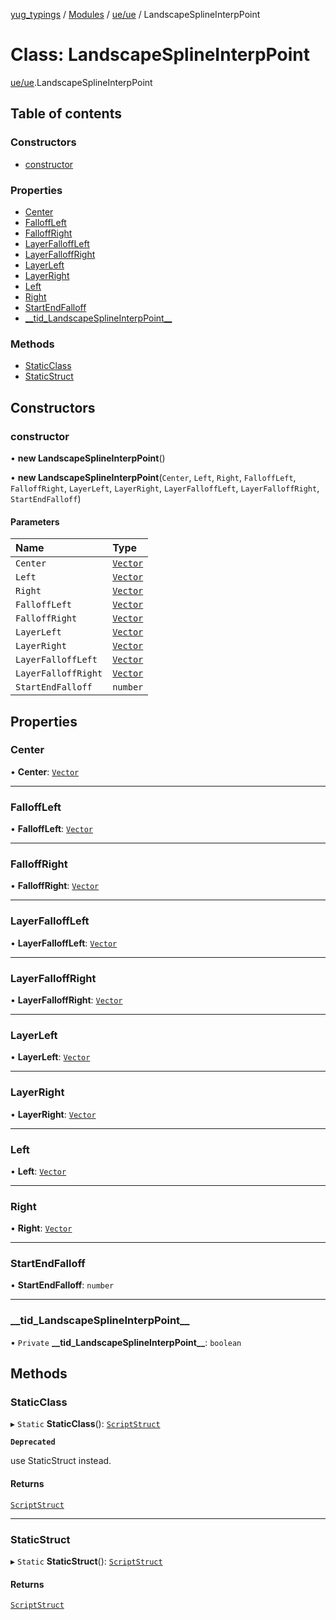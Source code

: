 [yug_typings](../README.md) / [Modules](../modules.md) / [ue/ue](../modules/ue_ue.md) / LandscapeSplineInterpPoint

# Class: LandscapeSplineInterpPoint

[ue/ue](../modules/ue_ue.md).LandscapeSplineInterpPoint

## Table of contents

### Constructors

- [constructor](ue_ue.LandscapeSplineInterpPoint.md#constructor)

### Properties

- [Center](ue_ue.LandscapeSplineInterpPoint.md#center)
- [FalloffLeft](ue_ue.LandscapeSplineInterpPoint.md#falloffleft)
- [FalloffRight](ue_ue.LandscapeSplineInterpPoint.md#falloffright)
- [LayerFalloffLeft](ue_ue.LandscapeSplineInterpPoint.md#layerfalloffleft)
- [LayerFalloffRight](ue_ue.LandscapeSplineInterpPoint.md#layerfalloffright)
- [LayerLeft](ue_ue.LandscapeSplineInterpPoint.md#layerleft)
- [LayerRight](ue_ue.LandscapeSplineInterpPoint.md#layerright)
- [Left](ue_ue.LandscapeSplineInterpPoint.md#left)
- [Right](ue_ue.LandscapeSplineInterpPoint.md#right)
- [StartEndFalloff](ue_ue.LandscapeSplineInterpPoint.md#startendfalloff)
- [\_\_tid\_LandscapeSplineInterpPoint\_\_](ue_ue.LandscapeSplineInterpPoint.md#__tid_landscapesplineinterppoint__)

### Methods

- [StaticClass](ue_ue.LandscapeSplineInterpPoint.md#staticclass)
- [StaticStruct](ue_ue.LandscapeSplineInterpPoint.md#staticstruct)

## Constructors

### constructor

• **new LandscapeSplineInterpPoint**()

• **new LandscapeSplineInterpPoint**(`Center`, `Left`, `Right`, `FalloffLeft`, `FalloffRight`, `LayerLeft`, `LayerRight`, `LayerFalloffLeft`, `LayerFalloffRight`, `StartEndFalloff`)

#### Parameters

| Name | Type |
| :------ | :------ |
| `Center` | [`Vector`](ue_ue_s.Vector.md) |
| `Left` | [`Vector`](ue_ue_s.Vector.md) |
| `Right` | [`Vector`](ue_ue_s.Vector.md) |
| `FalloffLeft` | [`Vector`](ue_ue_s.Vector.md) |
| `FalloffRight` | [`Vector`](ue_ue_s.Vector.md) |
| `LayerLeft` | [`Vector`](ue_ue_s.Vector.md) |
| `LayerRight` | [`Vector`](ue_ue_s.Vector.md) |
| `LayerFalloffLeft` | [`Vector`](ue_ue_s.Vector.md) |
| `LayerFalloffRight` | [`Vector`](ue_ue_s.Vector.md) |
| `StartEndFalloff` | `number` |

## Properties

### Center

• **Center**: [`Vector`](ue_ue_s.Vector.md)

___

### FalloffLeft

• **FalloffLeft**: [`Vector`](ue_ue_s.Vector.md)

___

### FalloffRight

• **FalloffRight**: [`Vector`](ue_ue_s.Vector.md)

___

### LayerFalloffLeft

• **LayerFalloffLeft**: [`Vector`](ue_ue_s.Vector.md)

___

### LayerFalloffRight

• **LayerFalloffRight**: [`Vector`](ue_ue_s.Vector.md)

___

### LayerLeft

• **LayerLeft**: [`Vector`](ue_ue_s.Vector.md)

___

### LayerRight

• **LayerRight**: [`Vector`](ue_ue_s.Vector.md)

___

### Left

• **Left**: [`Vector`](ue_ue_s.Vector.md)

___

### Right

• **Right**: [`Vector`](ue_ue_s.Vector.md)

___

### StartEndFalloff

• **StartEndFalloff**: `number`

___

### \_\_tid\_LandscapeSplineInterpPoint\_\_

• `Private` **\_\_tid\_LandscapeSplineInterpPoint\_\_**: `boolean`

## Methods

### StaticClass

▸ `Static` **StaticClass**(): [`ScriptStruct`](ue_ue.ScriptStruct.md)

**`Deprecated`**

use StaticStruct instead.

#### Returns

[`ScriptStruct`](ue_ue.ScriptStruct.md)

___

### StaticStruct

▸ `Static` **StaticStruct**(): [`ScriptStruct`](ue_ue.ScriptStruct.md)

#### Returns

[`ScriptStruct`](ue_ue.ScriptStruct.md)

